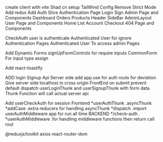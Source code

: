 create client with vite
Shad cn setup
TailWind Config
Remove Strict Mode 
Add redux
Add Auth Slice
Authentication Page
    Login
    Sign
Admin Page and Components
    Dashboard
    Orders
    Products
        Header
        SideBar
        AdminLayout
User Page and Components
    Home
    List
    Account
    Checkout
404 Page and Components

CheckAuth
    user is authenticate
    Authenticated User for ignore Authentication Pages
    Authenticated User To access admin Pages

Add Dynamic Forms
    signUpFormControls for require inputs
    CommonForm For input type assign
    
Add react-toastify

ADD login Signup Api 
    Server side
        add app.use for auth routs for deviation
        Give server side localhost in cross origin
    FrontEnd
        on submit prevent default
        dispatch userLoginThunk and userSignupThunk with form data
        Thunk Function will call actual server api

Add userCheckAuth for session 
    Frontend
        *userAuthThunk .asyncThunk
        *addCase .extra reducers for handling  asyncThunk
        *dispatch .import userAuthMiddleware app for run all time
    BACKEND
        */check-auth        . 
        *userAuthMiddleware .for handling middleware functions then return call rout
        




@reduxjs/toolkit axios react-router-dom